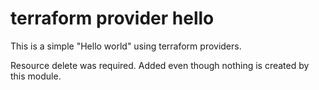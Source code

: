 # terraform provider hello

This is a simple "Hello world" using terraform providers.

Resource delete was required. Added even though nothing is created by this module.
